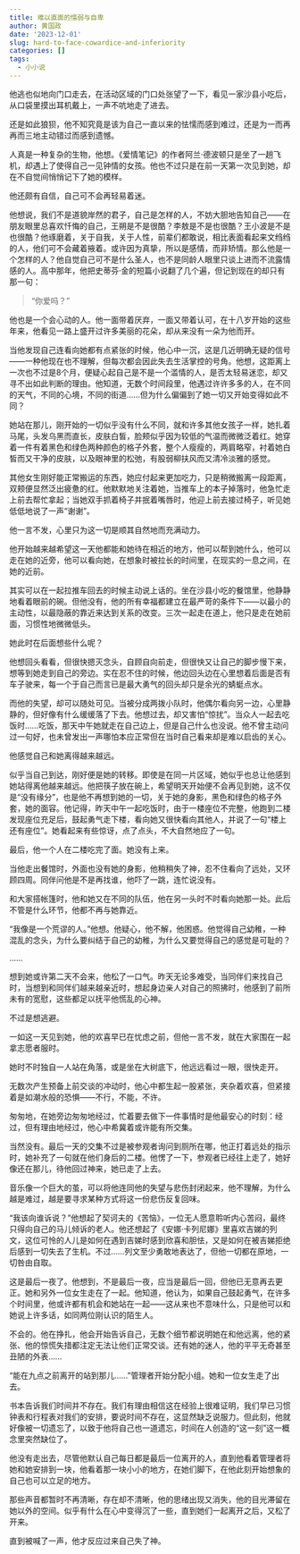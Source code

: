 ```yaml
---
title: 难以直面的懦弱与自卑
author: 黄国政
date: '2023-12-01'
slug: hard-to-face-cowardice-and-inferiority
categories: []
tags:
  - 小小说
---
```


<!--more-->

他逃也似地向门口走去，在活动区域的门口处张望了一下，看见一家沙县小吃后，从口袋里摸出耳机戴上，一声不吭地走了进去。

还是如此狼狈，他不知究竟是该为自己一直以来的怯懦而感到难过，还是为一而再再而三地主动错过而感到遗憾。

人真是一种复杂的生物，他想。《爱情笔记》的作者阿兰·德波顿只是坐了一趟飞机，却遇上了使得自己一见钟情的女孩。他也不过只是在前一天第一次见到她，却在不自觉间悄悄记下了她的模样。

他还颇有自信，自己可不会再轻易着迷。

他想说，我们不是道貌岸然的君子，自己是怎样的人，不妨大胆地告知自己——在朋友眼里总喜欢忏悔的自己，王朔是不是很酷？李敖是不是也很酷？王小波是不是也很酷？他琢磨着，关于自我，关于人性，前辈们都敢说，相比表面看起来文绉绉的人，他们可不会藏着掖着。或许因为真挚，所以是感情，而非矫情。那么他是一个怎样的人？他自觉自己可不是什么圣人，也不是同龄人眼里只谈上进而不流露情感的人。高中那年，他把史蒂芬·金的短篇小说翻了几个遍，但记到现在的却只有那一句：

> “你爱吗？”

他也是一个会心动的人。他一面带着厌弃，一面又带着认可，在十八岁开始的这些年来，他看见一路上盛开过许多美丽的花朵，却从来没有一朵为他而开。

当他发现自己连看向她都有点紧张的时候，他心中一沉，这是几近明确无疑的信号——一种他现在也不理解，但每次都会因此失去生活掌控的号角。他想，这距离上一次也不过是8个月，便疑心起自己是不是一个滥情的人，是否太轻易迷恋，却又寻不出如此判断的理由。他知道，无数个时间段里，他遇过许许多多的人，在不同的天气，不同的心境，不同的街道……但为什么偏偏到了她一切又开始变得如此不同？

她站在那儿，刚开始的一切似乎没有什么不同，就和许多其他女孩子一样，她扎着马尾，头发乌黑而直长，皮肤白皙，脸颊似乎因为较低的气温而微微泛着红。她穿着一件有着黑色和绿色两种颜色的格子外套，整个人瘦瘦的，两肩略窄，衬着她白皙而又干净的皮肤，以及眼神里的松弛，有股弱柳扶风而又清冷淡雅的感觉。

其他女生刚好能正常搬运的东西，她应付起来更加吃力，只是稍微搬离一段距离，双颊便显然泛出疲惫的红。他默默地关注着她，当推车上的本子掉落时，他急忙走上前去帮忙拿起；当她双手抓着椅子并抿着嘴唇时，他迎上前去接过椅子，听见她低低地说了一声“谢谢”。

他一言不发，心里只为这一切是顺其自然地而充满动力。

他开始越来越希望这一天他都能和她待在相近的地方，他可以帮到她什么，他可以走在她的近旁，他可以看向她，在想象时被拉长的时间里，在现实的一息之间，在她的近前。

其实可以在一起拉推车回去的时候主动说上话的。坐在沙县小吃的餐馆里，他静静地看着眼前的碗。但他没有，他的所有幸福都建立在最严苛的条件下——以最小的主动性，以最隐蔽的靠近来达到关系的改变。三次一起走在道上，他只是走在她前面，习惯性地微微低头。

她此时在后面想些什么呢？

他想回头看看，但很快摁灭念头，自顾自向前走，但很快又让自己的脚步慢下来，想等到她走到自己的旁边。实在忍不住的时候，他边回头边在心里想着后面是否有车子驶来，每一个于自己而言已是最大勇气的回头却只是余光的蜻蜓点水。

而他的失望，却可以随处可见。当被分成两拨小队时，他偶尔看向另一边，心里静静的，但好像有什么缓缓落了下去。他想过去，却又害怕“惊扰”。当众人一起去吃饭时……吃饭，那天中午她就走在自己边上，但是自己什么也没说。他不曾主动问过一句好，也未曾发出一声哪怕本应正常但在当时自己看来却是难以启齿的关心。

他感觉自己和她离得越来越远。

似乎当自己到达，刚好便是她的转移。即使是在同一片区域，她似乎也总让他感到她站得离他越来越远。他把筷子放在碗上，希望明天开始便不会再见到她，这不仅是“没有缘分”，也是他不再想到她的一切，关于她的身影，黑色和绿色的格子外套，她的面容。他记得，昨天中午一起吃饭时，由于一楼座位不完整，他跑到二楼发现座位充足后，鼓起勇气走下楼，看向她又很快看向其他人，并说了一句“楼上还有座位”。她看起来有些惊讶，点了点头，不大自然地应了一句。

最后，他一个人在二楼吃完了面。她没有上来。

当他走出餐馆时，外面也没有她的身影，他稍稍失了神，忍不住看向了远处，又环顾四周。同伴问他是不是再找谁，他吓了一跳，连忙说没有。

和大家搭帐篷时，他和她又在不同的队伍，他在另一头时不时看向她那一处。此后不管是什么环节，他都不再与她靠近。

“我像是一个荒谬的人。”他想。他疑心，他不解，他困惑。他觉得自己幼稚，一种混乱的念头，为什么要纠结于自己的幼稚，为什么又要觉得自己的感觉是可耻的？

……

想到她或许第二天不会来，他松了一口气。昨天无论多难受，当同伴们来找自己时，当想到和同伴们越来越亲近时，想起身边亲人对自己的照拂时，他感到了前所未有的宽慰，这些都足以抚平他慌乱的心神。

不过是想逃避。

一如这一天见到她，他的欢喜早已在忧虑之前，但他一言不发，就在大家围在一起拿志愿者服时。

她时不时独自一人站在角落，或是坐在大树底下，他远远看过一眼，很快走开。

无数次产生预备上前交谈的冲动时，他心中都生起一股紧张，夹杂着欢喜，但紧接着是如潮水般的恐惧——不行，不能，不许。

匆匆地，在她旁边匆匆地经过，忙着要去做下一件事情时是他最安心的时刻：经过，但有理由地经过，他心中希冀着或许能有所交集。

当然没有。最后一天的交集不过是被参观者询问到厕所在哪，他正打着远处的指示时，她补充了一句就在他们身后的二楼。他愣了一下，参观者已经往上走了，她好像还在那儿，待他回过神来，她已走了上去。

音乐像一个巨大的茧，可以将他连同他的失望与悲伤封闭起来，他不理解，为什么越是难过，越是要寻求某种方式将这一份悲伤反复回味。

“我该向谁诉说？”他想起了契诃夫的《苦恼》，一位无人愿意聆听内心苦闷，最终只得向自己的马儿倾诉的老人。他还想起了《安娜·卡列尼娜》里喜欢吉娣的列文，这位可怜的人儿是如何在遇到吉娣时感到欣喜和胆怯，又是如何在被吉娣拒绝后感到一切失去了生机。不过……列文至少勇敢地表达了，但他一切都在原地，一切咎由自取。

这是最后一夜了。他想到，不是最后一夜，应当是最后一回，但他已无意再去更正。她和另外一位女生走在了一起。他知道，他认为，如果自己鼓起勇气，在许多个时间里，他或许都有机会和她站在一起——这从来也不意味什么，只是他可以和她说上许多话，如同两位刚认识的陌生人。

不会的。他在挣扎，他会开始告诉自己，无数个细节都说明她在和他远离，他的紧张、他的惊慌失措都注定无法让他们正常交谈。还有她的迷人，他的平平无奇甚至丑陋的外表……

“能在九点之前离开的站到那儿……”管理者开始分配小组。她和一位女生走了出去。

书本告诉我们时间并不存在。我们有理由相信这在经验上很难证明，我们早已习惯钟表和行程表对我们的安排，要说时间不存在，这显然缺乏说服力。但此刻，他就好像被一切遗忘了，以致于他将自己也一道遗忘，时间在人创造的“这一刻”这一概念里突然缺位了。

他没有走出去，尽管他默认自己每日都是最后一位离开的人，直到他看着管理者将她和她安排到一块，他看着那一块小小的地方，在她们脚下，在他此刻开始想象的自己也可以立足的地方。

那些声音都暂时不再清晰，存在却不清晰，他的思绪出现又消失，他的目光滞留在她以外的空间。似乎有什么在心中变得沉了一些，直到她们一起离开之后，又松了开来。

直到被喊了一声，他才反应过来自己失了神。